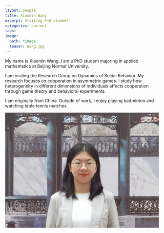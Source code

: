 ```yaml
---
layout: people
title: Xiaomin Wang
excerpt: Visiting PhD student
categories: current
tags:
image:
  path: *image
  teaser: Wang.jpg
---
```


My name is Xiaomin Wang. I am a PhD student majoring in applied mathematics at Beijing Normal University. 

I am visiting the Research Group on Dynamics of Social Behavior. My research focuses on cooperation in asymmetric games. I study how heterogeneity in different dimensions of individuals affects cooperation through game theory and behavioral experiments.

I am originally from China. Outside of work, I enjoy playing badminton and watching table tennis matches. 


<div id="socialMedia" style="text-align:center">
    <a href="mailto:xwang@evolbio.mpg.de" title="Email"><i style="font-size:24px" class="fa fa-envelope"></i></a>
    <a href="https://github.com/Xiaomin0318" title="GitHub"><i style="font-size:24px" class="fa fa-github"></i></a>
</div>

<img src="../../images/Wang.jpg" class="center">